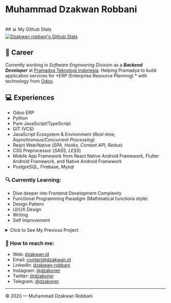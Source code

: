 # Muhammad Dzakwan Robbani
<div align="center">

</div>
<br>
## 📊 My Github Stats
  <br/>
    <a href="https://github.com/dipakkr/github-readme-stats"><img alt="Dzakwan robbani's Github Stats" src="https://github-readme-stats.vercel.app/api?username=dzakwanrobbani&show_icons=true&count_private=true&theme=react&hide_border=true&bg_color=0D1117" /></a>
  <br/>

## 💼 Career
Currently working in *Software Engineering Division* as a ***Backend Developer*** at [Pramadya Teknologi Indonesia](https://pramadya.co.id). Helping Pramadya to build application services for *ERP (Enterprise Resource Planning) * with technology from [Odoo](https://odoo.com).

## 💻 Experiences
- Odoo ERP
- Python
- Pure JavaScript/TypeScript
- GIT (VCS)
- JavaScript Ecosystem & Environment (*Real-time, Asynchronous/Concurrent Processing*)
- React Web/Native (*SPA, Hooks, Context API, Redux*)
- CSS Preprocessor (*SASS, LESS*)
- Mobile App Framework from React Native Android Framework, Flutter Android Framework, and Native Android Framework
- PostgreSQL, Firebase, Mysql

### 🔍 Currently Learning:
- Dive deeper into Frontend Development Complexity
- Functional Programming Paradigm (Mathmatical functions style)
- Design Pattern
- UI/UX Design
- Writing
- Self Improvement

</details>

<details>
<summary>Click to See My Previous Project</summary>

> To be added

</details>

### 🚀 How to reach me:
- Web: [dzakwan.id](https://dzakwan.id)
- Email: [contact@dzakwan.id](mailto:contact@dzakwan.id)
- LinkedIn: [dzakwan-robbani](https://www.linkedin.com/in/dzakwan-robbani-6647ba179/)
- Instagram: [@dzakoner](https://instagram.com/dzakoner)
- Twitter: [@dzakoner](https://twitter.com/dzakoner)
- Telegram: [@dzakoner](https://t.me/dzakoner)

---

© 2020 — Muhammad Dzakwan Robbani
<!--
**dzakwanrobbani/dzakwanrobbani** is a ✨ _special_ ✨ repository because its `README.md` (this file) appears on your GitHub profile.

Here are some ideas to get you started:

- 🔭 I’m currently working on Pramadya Teknologi Indonesia
- 🌱 I’m currently learning Python and React Native
- 👯 I’m looking to collaborate on Odoo ERP
- 🤔 I’m looking for help with Odoo Customization
- 💬 Ask me about Anythink About Odoo
- 📫 How to reach me: 
- 😄 Pronouns: English, Arabic, Indonesia
- ⚡ Fun fact: Off
-->
